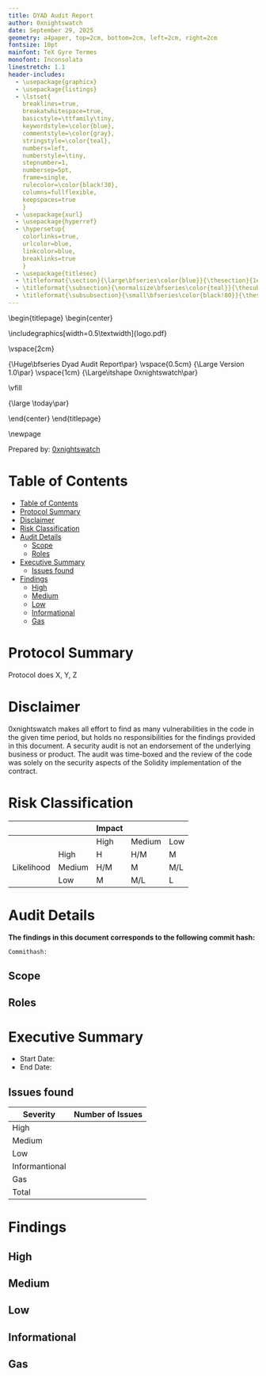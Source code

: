 ```yaml
---
title: DYAD Audit Report
author: 0xnightswatch
date: September 29, 2025
geometry: a4paper, top=2cm, bottom=2cm, left=2cm, right=2cm
fontsize: 10pt
mainfont: TeX Gyre Termes
monofont: Inconsolata
linestretch: 1.1
header-includes:
  - \usepackage{graphicx}
  - \usepackage{listings}
  - \lstset{
    breaklines=true,
    breakatwhitespace=true,
    basicstyle=\ttfamily\tiny,
    keywordstyle=\color{blue},
    commentstyle=\color{gray},
    stringstyle=\color{teal},
    numbers=left,
    numberstyle=\tiny,
    stepnumber=1,
    numbersep=5pt,
    frame=single,
    rulecolor=\color{black!30},
    columns=fullflexible,
    keepspaces=true
    }
  - \usepackage{xurl}
  - \usepackage{hyperref}
  - \hypersetup{
    colorlinks=true,
    urlcolor=blue,
    linkcolor=blue,
    breaklinks=true
    }
  - \usepackage{titlesec}
  - \titleformat{\section}{\large\bfseries\color{blue}}{\thesection}{1em}{}
  - \titleformat{\subsection}{\normalsize\bfseries\color{teal}}{\thesubsection}{1em}{}
  - \titleformat{\subsubsection}{\small\bfseries\color{black!80}}{\thesubsubsection}{1em}{}
---
```


\begin{titlepage}
\begin{center}

\includegraphics[width=0.5\textwidth]{logo.pdf}

\vspace{2cm}

{\Huge\bfseries Dyad Audit Report\par}
\vspace{0.5cm}
{\Large Version 1.0\par}
\vspace{1cm}
{\Large\itshape 0xnightswatch\par}

\vfill

{\large \today\par}

\end{center}
\end{titlepage}

\newpage

<!-- Your report starts here! -->

Prepared by: [0xnightswatch](https://x.com/0xnightswatch)

# Table of Contents

- [Table of Contents](#table-of-contents)
- [Protocol Summary](#protocol-summary)
- [Disclaimer](#disclaimer)
- [Risk Classification](#risk-classification)
- [Audit Details](#audit-details)
  - [Scope](#scope)
  - [Roles](#roles)
- [Executive Summary](#executive-summary)
  - [Issues found](#issues-found)
- [Findings](#findings)
  - [High](#high)
  - [Medium](#medium)
  - [Low](#low)
  - [Informational](#informational)
  - [Gas](#gas)

# Protocol Summary

Protocol does X, Y, Z

# Disclaimer

0xnightswatch makes all effort to find as many vulnerabilities in the code in the given time period, but holds no
responsibilities for the findings provided in this document. A security audit is not an endorsement of the underlying business
or product. The audit was time-boxed and the review of the code was solely on the security aspects of the Solidity
implementation of the contract.

# Risk Classification

|            |        | Impact |        |     |
| ---------- | ------ | ------ | ------ | --- |
|            |        | High   | Medium | Low |
|            | High   | H      | H/M    | M   |
| Likelihood | Medium | H/M    | M      | M/L |
|            | Low    | M      | M/L    | L   |

# Audit Details

**The findings in this document corresponds to the following commit hash:**

```
Commithash:
```

## Scope

## Roles

# Executive Summary

- Start Date:
- End Date:

## Issues found

| Severity       | Number of Issues |
| -------------- | ---------------- |
| High           |                  |
| Medium         |                  |
| Low            |                  |
| Informantional |                  |
| Gas            |                  |
| Total          |                  |

# Findings

## High

## Medium

## Low

## Informational

## Gas
